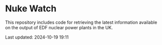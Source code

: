 # Nuke Watch

This repository includes code for retrieving the latest information available on the output of EDF nuclear power plants in the UK.

Last updated: 2024-10-19 19:11